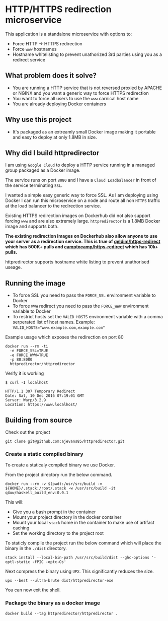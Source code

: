 # HTTP/HTTPS redirection microservice

This application is a standalone microservice with options to:

* Force HTTP -> HTTPS redirection
* Force `www` hostnames
* Hostname whitelisting to prevent unathorized 3rd parties using you as a redirect service

## What problem does it solve?

* You are running a HTTP service that is not reversed proxied by APACHE or NGINX and you want a generic way to force HTTPS redirection
* You want to force all users to use the `www` carnical host name
* You are already deploying Docker containers

## Why use this project
* It's packaged as an extreamly small Docker image making it portable and easy to deploy at only 1.8MB in size.

## Why did I build httpredirector

I am using `Google Cloud` to deploy a HTTP service running in a managed group packaged as a Docker image. 

The service runs on port `8080` and I have a `Cloud Loadbalancer` in front of the service terminating `SSL`.

I wanted a simple easy generic way to force SSL. As I am deploying using Docker I can run this microservice on a node and route all non `HTTPS` traffic at the load balancer to the redirection service.

Existing HTTPS redirection images on Dockerhub did not also support forcing `www` and are also extremely large. `httpredirector` is a 1.8MB Docker image and supports both.

**The existing redirection images on Dockerhub also allow anyone to use your server as a redirection service. This is true of [geldim/https-redirect](https://hub.docker.com/r/geldim/https-redirect/) which has 500K+ pulls and [camptocamp/https-redirect](https://hub.docker.com/r/camptocamp/https-redirect/) which has 10k+ pulls.**

httpredirector supports hostname white listing to prevent unathorised useage.

## Running the image

* To force SSL you need to pass the `FORCE_SSL` environment variable to Docker
* To force `WWW` redirect you need to pass the `FORCE_WWW` environment variable to Docker
* To restrict hosts set the `VALID_HOSTS` environment variable with a comma serperated list of host names. Example: `VALID_HOSTS="www.example.com,example.com"`

Example usage which exposes the redirection on port 80

```
docker run --rm -ti
  -e FORCE_SSL=TRUE 
  -e FORCE_WWW=TRUE 
  -p 80:8080 
  httpredirector/httpredirector
```

Verify it is working

```
$ curl -I localhost

HTTP/1.1 307 Temporary Redirect
Date: Sat, 10 Dec 2016 07:19:01 GMT
Server: Warp/3.2.9
Location: https://www.localhost/
```


## Building from source
Check out the project

```
git clone git@github.com:ajevans85/httpredirector.git
```

### Create a static compiled binary

To create a staticaly compiled binary we use Docker.

From the project directory run the below command.

```
docker run --rm -v $(pwd):/usr/src/build -v ${HOME}/.stack:/root/.stack -w /usr/src/build -it q4uw/haskell_build_env:0.0.1
```

This will:
* Give you a bash prompt in the container
* Mount your project directory in the docker container
* Mount your local `stack` home in the container to make use of artifact caching
* Set the working directory to the project root

To staticly compile the project run the below command which will place the binary in the `./dist` directory.

```
stack install --local-bin-path /usr/src/build/dist --ghc-options '-optl-static -fPIC -optc-Os'
```

Next compress the binary using `UPX`. This significantly reduces the size.

```
upx --best --ultra-brute dist/httpredirector-exe
```

You can now exit the shell.

### Package the binary as a docker image

```
docker build --tag httpredirector/httpredirector .
```
